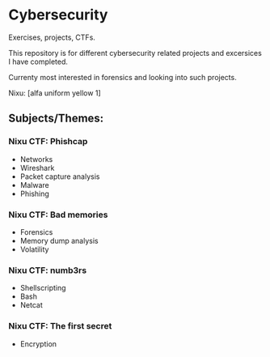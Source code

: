 # Cybersecurity
Exercises, projects, CTFs.

This repository is for different cybersecurity related projects and excersices I have completed. 

Currenty most interested in forensics and looking into such projects.

Nixu: [alfa uniform yellow 1]

## Subjects/Themes:

### Nixu CTF: Phishcap
* Networks
* Wireshark
* Packet capture analysis
* Malware
* Phishing

### Nixu CTF: Bad memories 
* Forensics 
* Memory dump analysis 
* Volatility 

### Nixu CTF: numb3rs 
* Shellscripting
* Bash
* Netcat

### Nixu CTF: The first secret 
* Encryption
